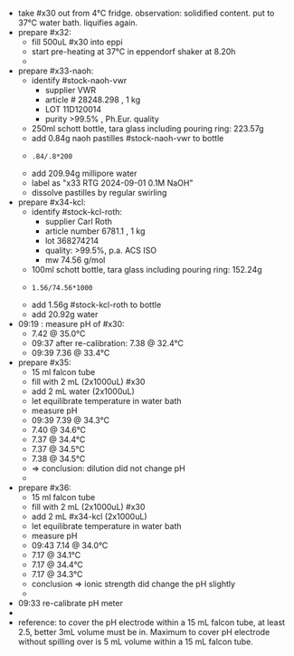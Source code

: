 - take #x30 out from 4°C fridge. observation: solidified content. put to 37°C water bath. liquifies again.
- prepare #x32:
	- fill 500uL #x30 into eppi
	- start pre-heating at 37°C in eppendorf shaker at 8.20h
	-
- prepare #x33-naoh:
	- identify #stock-naoh-vwr
		- supplier VWR
		- article # 28248.298 , 1 kg
		- LOT 11D120014
		- purity >99.5% , Ph.Eur. quality
	- 250ml schott bottle, tara glass including pouring ring: 223.57g
	- add 0.84g naoh pastilles #stock-naoh-vwr to bottle
	- ```calc
	  .84/.8*200
	  ```
	- add 209.94g millipore water
	- label as "x33 RTG 2024-09-01 0.1M NaOH"
	- dissolve pastilles by regular swirling
- prepare #x34-kcl:
	- identify #stock-kcl-roth:
		- supplier Carl Roth
		- article number 6781.1 , 1 kg
		- lot 368274214
		- quality: >99.5%, p.a. ACS ISO
		- mw 74.56 g/mol
	- 100ml schott bottle, tara glass including pouring ring: 152.24g
	- ```calc
	  1.56/74.56*1000
	  ```
	- add 1.56g #stock-kcl-roth to bottle
	- add 20.92g water
- 09:19 : measure pH of #x30:
	- 7.42 @ 35.0°C
	- 09:37 after re-calibration: 7.38 @ 32.4°C
	- 09:39 7.36 @ 33.4°C
- prepare #x35:
	- 15 ml falcon tube
	- fill with 2 mL (2x1000uL) #x30
	- add 2 mL water (2x1000uL)
	- let equilibrate temperature in water bath
	- measure pH
	- 09:39 7.39 @ 34.3°C
	- 7.40 @ 34.6°C
	- 7.37 @ 34.4°C
	- 7.37 @ 34.5°C
	- 7.38 @ 34.5°C
	- => conclusion: dilution did not change pH
	-
- prepare #x36:
	- 15 ml falcon tube
	- fill with 2 mL (2x1000uL) #x30
	- add 2 mL #x34-kcl (2x1000uL)
	- let equilibrate temperature in water bath
	- measure pH
	- 09:43 7.14 @ 34.0°C
	- 7.17 @ 34.1°C
	- 7.17 @ 34.4°C
	- 7.17 @ 34.3°C
	- conclusion => ionic strength did change the pH slightly
	-
- 09:33 re-calibrate pH meter
-
- reference: to cover the pH electrode within a 15 mL falcon tube, at least 2.5, better 3mL volume must be in. Maximum to cover pH electrode without spilling over is 5 mL volume within a 15 mL falcon tube.